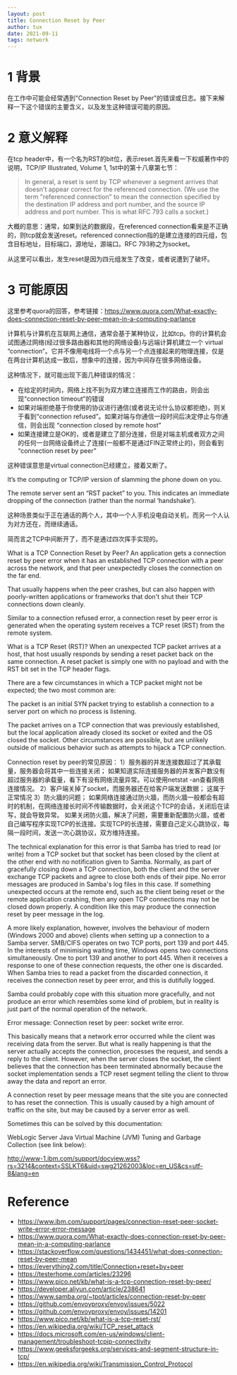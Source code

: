 ```yaml
---
layout: post
title: Connection Reset by Peer
author: tux
date: 2021-09-11
tags: network
---
```


# 1 背景

在工作中可能会经常遇到"Connection Reset by Peer"的错误或日志。接下来解释一下这个错误的主要含义，以及发生这种错误可能的原因。

# 2 意义解释

在tcp header中，有一个名为RST的bit位，表示reset.首先来看一下权威著作中的说明，TCP/IP Illustrated, Volume 1, 1st中的第十八章第七节：

>In general, a reset is sent by TCP whenever a segment arrives that doesn't appear correct for the referenced connection. (We use the term "referenced connection" to mean the connection specified by the destination IP address and port number, and the source IP address and port number. This is what RFC 793 calls a socket.)

大概的意思：通常，如果到达的数据段，在referenced connection看来是不正确的，则tcp就会发送reset。referenced connection指的是建立连接的四元组，包含目标地址，目标端口，源地址，源端口。RFC 793称之为socket。

从这里可以看出，发生reset是因为四元组发生了改变，或者说遭到了破坏。

# 3 可能原因

这里参考quora的回答，参考链接：https://www.quora.com/What-exactly-does-connection-reset-by-peer-mean-in-a-computing-parlance

计算机与计算机在互联网上通信，通常会基于某种协议，比如tcp。你的计算机会试图通过网络(经过很多路由器和其他的网络设备)与远端计算机建立一个 virtual “connection”。它并不像用电线将一个点与另一个点连接起来的物理连接，仅是在两台计算机达成一致后，想象中的连接，因为中间存在很多网络设备。

这种情况下，就可能出现下面几种错误的情况：

- 在给定的时间内，网络上找不到为双方建立连接而工作的路由，则会出现“connection timeout”的错误
- 如果对端拒绝基于你使用的协议进行通信(或者说无论什么协议都拒绝)，则关于看到“connection refused”。如果对端与你通信一段时间后决定停止与你通信，则会出现 “connection closed by remote host”
- 如果连接建立是OK的，或者是建立了部分连接，但是对端主机或者双方之间的任何一台网络设备终止了连接(一般都不是通过FIN正常终止的)，则会看到 “connection reset by peer”

这种错误意思是virtual connection已经建立，接着又断了。

It’s the computing or TCP/IP version of slamming the phone down on you.

The remote server sent an “RST packet” to you. This indicates an immediate dropping of the connection (rather than the normal ‘handshake’).

这种场景类似于正在通话的两个人，其中一个人手机没电自动关机，而另一个人认为对方还在，而继续通话。

简而言之TCP中间断开了，而不是通过四次挥手实现的。

What is a TCP Connection Reset by Peer?
An application gets a connection reset by peer error when it has an established TCP connection with a peer across the network, and that peer unexpectedly closes the connection on the far end.

That usually happens when the peer crashes, but can also happen with poorly-written applications or frameworks that don't shut their TCP connections down cleanly.

Similar to a connection refused error, a connection reset by peer error is generated when the operating system receives a TCP reset (RST) from the remote system.

What is a TCP Reset (RST)?
When an unexpected TCP packet arrives at a host, that host usually responds by sending a reset packet back on the same connection. A reset packet is simply one with no payload and with the RST bit set in the TCP header flags.

There are a few circumstances in which a TCP packet might not be expected; the two most common are:

The packet is an initial SYN packet trying to establish a connection to a server port on which no process is listening.

The packet arrives on a TCP connection that was previously established, but the local application already closed its socket or exited and the OS closed the socket.
Other circumstances are possible, but are unlikely outside of malicious behavior such as attempts to hijack a TCP connection.

Connection reset by peer的常见原因：
1）服务器的并发连接数超过了其承载量，服务器会将其中一些连接关闭；
   如果知道实际连接服务器的并发客户数没有超过服务器的承载量，看下有没有网络流量异常。可以使用netstat -an查看网络连接情况。
2）客户端关掉了socket，而服务器还在给客户端发送数据；  这属于正常情况
3）防火牆的问题；
   如果网络连接通过防火牆，而防火牆一般都会有超时的机制，在网络连接长时间不传输数据时，会关闭这个TCP的会话，关闭后在读写，就会导致异常。 如果关闭防火牆，解决了问题，需要重新配置防火牆，或者自己编写程序实现TCP的长连接。实现TCP的长连接，需要自己定义心跳协议，每隔一段时间，发送一次心跳协议，双方维持连接。

The technical explanation for this error is that Samba has tried to read (or write) from a TCP socket but that socket has been closed by the client at the other end with no notification given to Samba. Normally, as part of gracefully closing down a TCP connection, both the client and the server exchange TCP packets and agree to close both ends of their pipe. No error messages are produced in Samba's log files in this case. If something unexpected occurs at the remote end, such as the client being reset or the remote application crashing, then any open TCP connections may not be closed down properly. A condition like this may produce the connection reset by peer message in the log.

A more likely explanation, however, involves the behaviour of modern (Windows 2000 and above) clients when setting up a connection to a Samba server. SMB/CIFS operates on two TCP ports, port 139 and port 445. In the interests of minimising waiting time, Windows opens two connections simultaneously. One to port 139 and another to port 445. When it receives a response to one of these connection requests, the other one is discarded. When Samba tries to read a packet from the discarded connection, it receives the connection reset by peer error, and this is dutifully logged.

Samba could probably cope with this situation more gracefully, and not produce an error which resembles some kind of problem, but in reality is just part of the normal operation of the network.

Error message: Connection reset by peer: socket write error.

This basically means that a network error occurred while the client was receiving data from the server. But what is really happening is that the server actually accepts the connection, processes the request, and sends a reply to the client. However, when the server closes the socket, the client believes that the connection has been terminated abnormally because the socket implementation sends a TCP reset segment telling the client to throw away the data and report an error.

A connection reset by peer message means that the site you are connected to has reset the connection. This is usually caused by a high amount of traffic on the site, but may be caused by a server error as well.



Sometimes this can be solved by this documentation:

WebLogic Server Java Virtual Machine (JVM) Tuning and Garbage Collection (see link below):

http://www-1.ibm.com/support/docview.wss?rs=3214&context=SSLKT6&uid=swg21262003&loc=en_US&cs=utf-8&lang=en

# Reference

- https://www.ibm.com/support/pages/connection-reset-peer-socket-write-error-error-message
- https://www.quora.com/What-exactly-does-connection-reset-by-peer-mean-in-a-computing-parlance
- https://stackoverflow.com/questions/1434451/what-does-connection-reset-by-peer-mean
- https://everything2.com/title/Connection+reset+by+peer
- https://testerhome.com/articles/23296
- https://www.pico.net/kb/what-is-a-tcp-connection-reset-by-peer/
- https://developer.aliyun.com/article/238641
- https://www.samba.org/~tpot/articles/connection-reset-by-peer
- https://github.com/envoyproxy/envoy/issues/5022
- https://github.com/envoyproxy/envoy/issues/14201
- https://www.pico.net/kb/what-is-a-tcp-reset-rst/
- https://en.wikipedia.org/wiki/TCP_reset_attack
- https://docs.microsoft.com/en-us/windows/client-management/troubleshoot-tcpip-connectivity
- https://www.geeksforgeeks.org/services-and-segment-structure-in-tcp/
- https://en.wikipedia.org/wiki/Transmission_Control_Protocol
